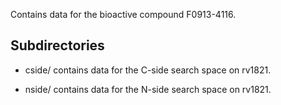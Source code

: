 Contains data for the bioactive compound F0913-4116.

## Subdirectories

- cside/ contains data for the C-side search space on rv1821.

- nside/ contains data for the N-side search space on rv1821.

